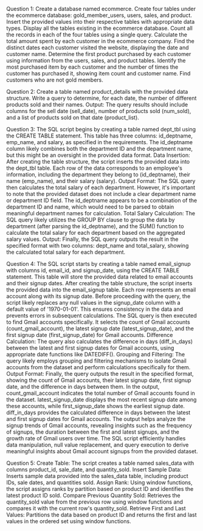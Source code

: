 Question 1:
 Create a database named ecommerce.
 Create four tables under the ecommerce database: gold_member_users, users, sales, and product.
 Insert the provided values into their respective tables with appropriate data types.
 Display all the tables existing in the ecommerce database.
 Count all the records in each of the four tables using a single query.
 Calculate the total amount spent by each customer in the ecommerce company.
 Find the distinct dates each customer visited the website, displaying the date and customer name.
 Determine the first product purchased by each customer using information from the users, sales, and product tables.
 Identify the most purchased item by each customer and the number of times the customer has purchased it, showing item count and customer name.
 Find customers who are not gold members.

 Question 2:
 Create a table named product_details with the provided data structure.
 Write a query to determine, for each date, the number of different products sold and their names.
Output: The query results should include columns for the sell date (sell_date), number of products sold (num_sold), and a list of products sold on that date (product_list).

Question 3:
 The SQL script begins by creating a table named dept_tbl using the CREATE TABLE statement. This table has three columns: id_deptname, emp_name, and salary, as specified in the requirements. The id_deptname column likely combines both the department ID and the department name, but this might be an oversight in the provided data format.
Data Insertion: After creating the table structure, the script inserts the provided data into the dept_tbl table. Each row of the data corresponds to an employee's information, including the department they belong to (id_deptname), their name (emp_name), and their salary (salary).
Output Format: The SQL query then calculates the total salary of each department. However, it's important to note that the provided dataset does not include a clear department name or department ID field. The id_deptname appears to be a combination of the department ID and name, which would need to be parsed to obtain meaningful department names for calculation.
Total Salary Calculation: The SQL query likely utilizes the GROUP BY clause to group the data by department (after parsing the id_deptname), and the SUM() function to calculate the total salary for each department based on the aggregated salary values.
Output: Finally, the SQL query outputs the result in the specified format with two columns: dept_name and total_salary, showing the calculated total salary for each department.

Question 4:
 The SQL script starts by creating a table named email_signup with columns id, email_id, and signup_date, using the CREATE TABLE statement. This table will store the provided data related to email accounts and their signup dates.
 After creating the table structure, the script inserts the provided data into the email_signup table. Each row represents an email account along with its signup date.
 Before proceeding with the query, the script likely replaces any null values in the signup_date column with a default value of '1970-01-01'. This ensures consistency in the data and prevents errors in subsequent calculations.
The SQL query is then executed to find Gmail accounts specifically. It selects the count of Gmail accounts (count_gmail_account), the latest signup date (latest_signup_date), and the first signup date (first_signup_date) for Gmail accounts.
Difference Calculation: The query also calculates the difference in days (diff_in_days) between the latest and first signup dates for Gmail accounts, using appropriate date functions like DATEDIFF().
Grouping and Filtering: The query likely employs grouping and filtering mechanisms to isolate Gmail accounts from the dataset and perform calculations specifically for them.
Output Format: Finally, the query outputs the result in the specified format, showing the count of Gmail accounts, their latest signup date, first signup date, and the difference in days between them.
 In the output, count_gmail_account indicates the total number of Gmail accounts found in the dataset. latest_signup_date displays the most recent signup date among these accounts, while first_signup_date shows the earliest signup date. diff_in_days provides the calculated difference in days between the latest and first signup dates for Gmail accounts.
 The output helps analyze the signup trends of Gmail accounts, revealing insights such as the frequency of signups, the duration between the first and latest signups, and the growth rate of Gmail users over time.
 The SQL script efficiently handles data manipulation, null value replacement, and query execution to derive meaningful insights about Gmail account signups from the provided dataset.

 Question 5:
 Create Table: The script creates a table named sales_data with columns product_id, sale_date, and quantity_sold.
Insert Sample Data: Inserts sample data provided into the sales_data table, including product IDs, sale dates, and quantities sold.
Assign Rank: Using window functions, the script assigns ranks by partition based on product ID and identifies the latest product ID sold.
Compare Previous Quantity Sold: Retrieves the quantity_sold value from the previous row using window functions and compares it with the current row's quantity_sold.
Retrieve First and Last Values: Partitions the data based on product ID and returns the first and last values in the ordered set using window functions.





